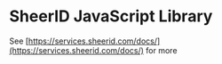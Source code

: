 # SheerID JavaScript Library
See [https://services.sheerid.com/docs/](https://services.sheerid.com/docs/) for more
